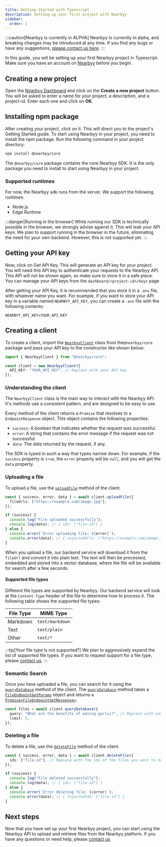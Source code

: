 ```yaml
---
title: Getting Started with Typescript
description: Setting up your first project with Nearbyy
sidebar:
  order: 1
---
```


:::caution[Nearbyy is currently in ALPHA]
Nearbyy is currently in alpha, and breaking changes may be introduced at any time. If you find any bugs or have any suggestions, [please contact us here](mailto:adpadillar25@gmail.com).
:::

In this guide, you will be setting up your first Nearbyy project in Typescript. Make sure you have an account on [Nearbyy](https://nearbyy.com) before you begin.

## Creating a new project

Open the [Nearbyy Dashboard](https://nearbyy.com/dashboard) and click on the **Create a new project** button. You will be asked to enter a name for your project, a description, and a project-id. Enter each one and click on **OK**.

## Installing npm package

After creating your project, click on it. This will direct you to the project's Getting Started guide. To start using Nearbyy in your project, you need to install the npm package. Run the following command in your project directory:

```bash
npm install @nearbyy/core
```

The `@nearbyy/core` package contains the core Nearbyy SDK. It is the only package you need to install to start using Nearbyy in your project.

### Supported runtimes

For now, the Nearbyy sdk runs from the server. We support the following runtimes:

- Node.js
- Edge Runtime

:::danger[Running in the browser]
While running our SDK is technically possible in the browser, we strongly advise against it. This will leak your API keys. We plan to support running in the browser in the future, eliminating the need for your own backend. However, this is not supported yet.
:::

## Getting your API key

Now, click on Get API Key. This will generate an API key for your project. You will need this API key to authenticate your requests to the Nearbyy API. This API will not be shown again, so make sure to store it in a safe place. You can manage your API keys from the `dashboard/<project-id>/keys` page

After getting your API Key, it is recommended that you store it in a `.env` file, with whatever name you want. For example, if you want to store your API key in a variable named `NEARBYY_API_KEY`, you can create a `.env` file with the following contents:

```env title=".env"
NEARBYY_API_KEY=YOUR_API_KEY
```

## Creating a client

To create a client, import the [`NearbyyClient`](../../typescript-sdk/nearbyy-client) class from the`@nearbyy/core` package and pass your API key to the constructor like shown below:

```typescript ""YOUR_API_KEY"" title="example.ts"
import { NearbyyClient } from "@nearbyy/core";

const client = new NearbyyClient({
  API_KEY: "YOUR_API_KEY", // Replace with your API key
});
```

### Understanding the client

The `NearbyyClient` class is the main way to interact with the Nearbyy API. It's methods use a consistent pattern, and are designed to be easy to use.

Every method of the client returns a `Promise` that resolves to a `EndpointResponse` object. This object contains the following properties:

- `success`: A boolean that indicates whether the request was successful.
- `error`: A string that contains the error message if the request was not successful.
- `data`: The data returned by the request, if any.

The SDK is typed in such a way that types narrow down. For example, if the `success` property is `true`, the `error` property will be `null`, and you will get the `data` property.

### Uploading a file

To upload a file, use the [`uploadFile`](../../typescript-sdk/nearbyy-client#uploadfile) method of the client.

```typescript title="example.ts"
const { success, error, data } = await client.uploadFile({
  fileUrls: ["https://example.com/image.jpg"],
});

if (success) {
  console.log("File uploaded successfully");
  console.log(data); // { ids: ["file-id"] }
} else {
  console.error(`Error uploading file: ${error}`);
  console.error(data); // { rejectedUrls: ["https://example.com/image.jpg"] }
}
```

When you upload a file, our backend service will download it from the `fileUrl` and convert it into plain text. The text will then be processed, embedded and stored into a vector database, where the file will be available for search after a few seconds.

#### Supported file types

Different file types are supported by Nearbyy. Our backend service will look at the `Content-Type` header of the file to determine how to process it. The following table shows the supported file types:

| File Type | MIME Type       |
| --------- | --------------- |
| Markdown  | `text/markdown` |
| Text      | `text/plain`    |
| Other     | `text/*`        |

:::tip[Your file type is not supported?]
We plan to aggressively expand the list of supported file types. If you want to request support for a file type, please [contact us](mailto:adpadillar25@gmail.com).
:::

### Semantic Search

Once you have uploaded a file, you can search for it using the [`queryDatabase`](../../typescript-sdk/nearbyy-client#querydatabase) method of the client. The [`queryDatabase`](../../typescript-sdk/nearbyy-client#querydatabase) method takes a [`FileEndpointGetParams`](../../api-reference/types#fileendpointgetparams) object and returns a [`Promise<FileEndpointGetResponse>`](../../api-reference/types#fileendpointgetresponse).

```typescript title="example.ts" ""What are the benefits of eating garlic?""
const files = await client.queryDatabase({
  query: "What are the benefits of eating garlic?", // Replace with your query
  limit: 5,
});
```

### Deleting a file

To delete a file, use the [`deleteFile`](../../typescript-sdk/nearbyy-client#deletefile) method of the client.

```typescript title="example.ts"
const { success, error, data } = await client.deleteFile({
  ids: ["file-id"], // Replace with the ids of the files you want to delete
});

if (success) {
  console.log("File deleted successfully");
  console.log(data); // { ids: ["file-id"] }
} else {
  console.error(`Error deleting file: ${error}`);
  console.error(data); // { rejectedIds: ["file-id"] }
}
```

## Next steps

Now that you have set up your first Nearbyy project, you can start using the Nearbyy API to upload and retrieve files from the Nearbyy platform. If you have any questions or need help, please [contact us](mailto:adpadillar25@gmail.com)

